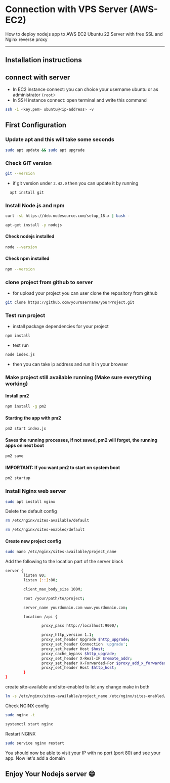 # Connection with VPS Server (AWS-EC2)

How to deploy nodejs app to AWS EC2 Ubuntu 22 Server with free SSL and Nginx reverse proxy

---
## Installation instructions
## connect with server

- In EC2 instance connect: you can choice your username ubuntu or as administrator ```(root)```
- In SSH instance connect: open terminal and write this command 
```bash
ssh -i <key.pem> ubuntu@<ip-address> -v
```

## First Configuration

### Update apt and this will take some seconds

```bash
sudo apt update && sudo apt upgrade
```
### Check GIT version
```bash
git --version
```

- if git version under ```2.42.0``` then you can update it by running 
```bash 
  apt install git 
```
### Install Node.js and npm
```bash
curl -sL https://deb.nodesource.com/setup_18.x | bash -
```
```bash
apt-get install -y nodejs
```

#### Check nodejs installed
```bash
node --version
```

#### Check npm installed

```bash
npm --version
```

### clone project from github to server
- for upload your project you can user clone the repository from github

```bash
git clone https://github.com/yourUsername/yourProject.git
```
### Test run project

- install package dependencies for your project
```bash
npm install
```
- test run
```bash
node index.js
```

- then you can take ip address and run it in your browser

### Make project still available running (Make sure everything working)

#### Install pm2

```bash
npm install -g pm2
```

#### Starting the app with pm2
```bash
pm2 start index.js
```

#### Saves the running processes, if not saved, pm2 will forget, the running apps on next boot
```bash
pm2 save
```

#### IMPORTANT: If you want pm2 to start on system boot
```bash
pm2 startup 
```

### Install Nginx web server
```bash
sudo apt install nginx
```
Delete the default config
```bash
rm /etc/nginx/sites-available/default
```
```bash
rm /etc/nginx/sites-enabled/default
```
#### Create new project config

```bash
sudo nano /etc/nginx/sites-available/project_name
```
Add the following to the location part of the server block
```bash
server {
        listen 80;
        listen [::]:80;

        client_max_body_size 100M;

        root /your/path/to/project;

        server_name yourdomain.com www.yourdomain.com;

        location /api {

                proxy_pass http://localhost:9000/;

                proxy_http_version 1.1;
                proxy_set_header Upgrade $http_upgrade;
                proxy_set_header Connection 'upgrade';
                proxy_set_header Host $host;
                proxy_cache_bypass $http_upgrade;
                proxy_set_header X-Real-IP $remote_addr;
                proxy_set_header X-Forwarded-For $proxy_add_x_forwarded_for;
                proxy_set_header Host $http_host;
        }
}
```
create site-available and site-enabled to let any change make in both
```bash
ln -s /etc/nginx/sites-available/project_name /etc/nginx/sites-enabled/project_name
```

Check NGINX config
```bash
sudo nginx -t
```
```bash
systemctl start nginx
```
Restart NGINX
```bash
sudo service nginx restart
```

You should now be able to visit your IP with no port (port 80) and see your app. Now let's add a domain
## Enjoy Your Nodejs server 😁
